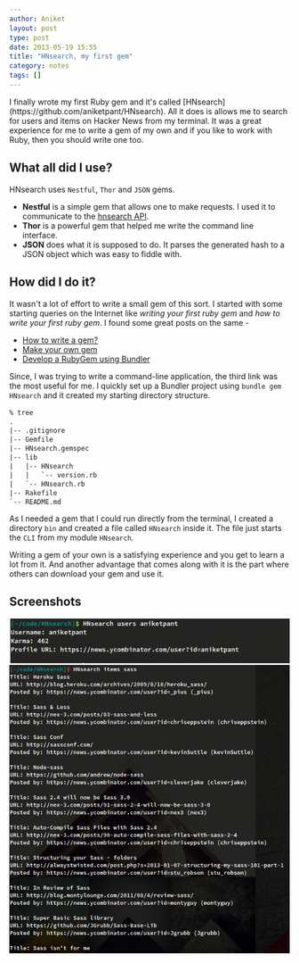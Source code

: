 ```yaml
---
author: Aniket
layout: post
type: post
date: 2013-05-19 15:55
title: "HNsearch, my first gem"
category: notes
tags: []
---
```

<p class="lead" markdown="1">I finally wrote my first Ruby gem and it's called [HNsearch](https://github.com/aniketpant/HNsearch). All it does is allows me to search for users and items on Hacker News from my terminal. It was a great experience for me to write a gem of my own and if you like to work with Ruby, then you should write one too.</p>

## What all did I use?

HNsearch uses `Nestful`, `Thor` and `JSON` gems.

- **Nestful** is a simple gem that allows one to make requests. I used it to communicate to the [hnsearch API](https://www.hnsearch.com/api).
- **Thor** is a powerful gem that helped me write the command line interface.
- **JSON** does what it is supposed to do. It parses the generated hash to a JSON object which was easy to fiddle with.

## How did I do it?

It wasn't a lot of effort to write a small gem of this sort. I started with some starting queries on the Internet like _writing your first ruby gem_ and _how to write your first ruby gem_. I found some great posts on the same -

- [How to write a gem?](http://stackoverflow.com/questions/2194547/ruby-how-to-write-a-gem)
- [Make your own gem](http://guides.rubygems.org/make-your-own-gem/)
- [Develop a RubyGem using Bundler](https://github.com/radar/guides/blob/master/gem-development.md)

Since, I was trying to write a command-line application, the third link was the most useful for me. I quickly set up a Bundler project using `bundle gem HNsearch` and it created my starting directory structure.

~~~
% tree
.
|-- .gitignore
|-- Gemfile
|-- HNsearch.gemspec
|-- lib
|   |-- HNsearch
|   |   `-- version.rb
|   `-- HNsearch.rb
|-- Rakefile
`-- README.md
~~~

As I needed a gem that I could run directly from the terminal, I created a directory `bin` and created a file called `HNsearch` inside it. The file just starts the `CLI` from my module `HNsearch`.

Writing a gem of your own is a satisfying experience and you get to learn a lot from it. And another advantage that comes along with it is the part where others can download your gem and use it.

## Screenshots

<div class="media">
  <img src="/assets/images/hnsearch-my-first-gem/screenshot-1.jpg" title="Screenshot 1" alt="Screenshot 1" />
</div>

<div class="media">
  <img src="/assets/images/hnsearch-my-first-gem/screenshot-2.jpg" title="Screenshot 2" alt="Screenshot 2" />
</div>